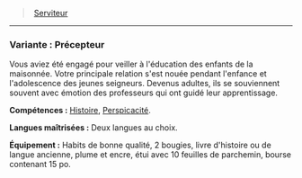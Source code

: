 ﻿> [Serviteur](hd_background_serviteur.md)

---

### Variante : Précepteur

Vous aviez été engagé pour veiller à l'éducation des enfants de la maisonnée. Votre principale relation s'est nouée pendant l'enfance et l'adolescence des jeunes seigneurs. Devenus adultes, ils se souviennent souvent avec émotion des professeurs qui ont guidé leur apprentissage.

**Compétences :** [Histoire](hd_abilities_intelligence_histoire.md), [Perspicacité](hd_abilities_wisdom_perspicacite.md).

**Langues maîtrisées :** Deux langues au choix.

**Équipement :** Habits de bonne qualité, 2 bougies, livre d'histoire ou de langue ancienne, plume et encre, étui avec 10 feuilles de parchemin, bourse contenant 15 po.

